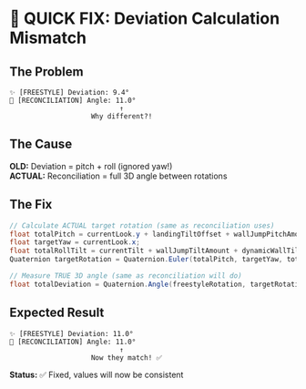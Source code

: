 # 🎯 QUICK FIX: Deviation Calculation Mismatch

## The Problem
```
✨ [FREESTYLE] Deviation: 9.4°
🎯 [RECONCILIATION] Angle: 11.0°
                           ↑
                    Why different?!
```

## The Cause
**OLD:** Deviation = pitch + roll (ignored yaw!)  
**ACTUAL:** Reconciliation = full 3D angle between rotations

## The Fix
```csharp
// Calculate ACTUAL target rotation (same as reconciliation uses)
float totalPitch = currentLook.y + landingTiltOffset + wallJumpPitchAmount;
float targetYaw = currentLook.x;
float totalRollTilt = currentTilt + wallJumpTiltAmount + dynamicWallTilt;
Quaternion targetRotation = Quaternion.Euler(totalPitch, targetYaw, totalRollTilt);

// Measure TRUE 3D angle (same as reconciliation will do)
float totalDeviation = Quaternion.Angle(freestyleRotation, targetRotation);
```

## Expected Result
```
✨ [FREESTYLE] Deviation: 11.0°
🎯 [RECONCILIATION] Angle: 11.0°
                           ↑
                    Now they match! ✅
```

**Status:** ✅ Fixed, values will now be consistent
